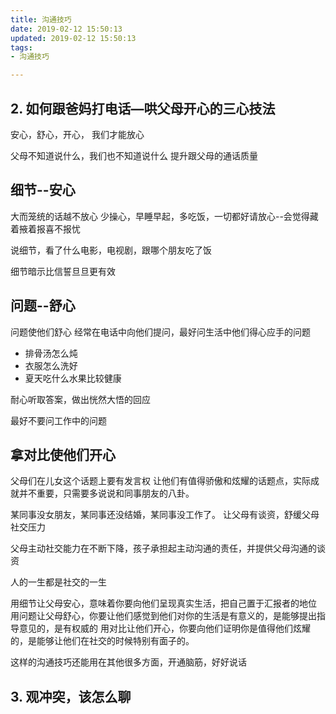 ```yaml
---
title: 沟通技巧
date: 2019-02-12 15:50:13
updated: 2019-02-12 15:50:13
tags:
- 沟通技巧

---
```


## 2. 如何跟爸妈打电话—哄父母开心的三心技法

安心，舒心，开心， 我们才能放心

父母不知道说什么，我们也不知道说什么
提升跟父母的通话质量

<!-- more -->

## 细节--安心

大而笼统的话越不放心
少操心，早睡早起，多吃饭，一切都好请放心--会觉得藏着掖着报喜不报忧

说细节，看了什么电影，电视剧，跟哪个朋友吃了饭

细节暗示比信誓旦旦更有效

## 问题--舒心

问题使他们舒心
经常在电话中向他们提问，最好问生活中他们得心应手的问题

- 排骨汤怎么炖
- 衣服怎么洗好
- 夏天吃什么水果比较健康

耐心听取答案，做出恍然大悟的回应

最好不要问工作中的问题

## 拿对比使他们开心

父母们在儿女这个话题上要有发言权
让他们有值得骄傲和炫耀的话题点，实际成就并不重要，只需要多说说和同事朋友的八卦。

某同事没女朋友，某同事还没结婚，某同事没工作了。
让父母有谈资，舒缓父母社交压力

父母主动社交能力在不断下降，孩子承担起主动沟通的责任，并提供父母沟通的谈资

人的一生都是社交的一生

用细节让父母安心，意味着你要向他们呈现真实生活，把自己置于汇报者的地位
用问题让父母舒心，你要让他们感觉到他们对你的生活是有意义的，是能够提出指导意见的，是有权威的
用对比让他们开心，你要向他们证明你是值得他们炫耀的，是能够让他们在社交的时候特别有面子的。

这样的沟通技巧还能用在其他很多方面，开通脑筋，好好说话

## 3. 观冲突，该怎么聊
